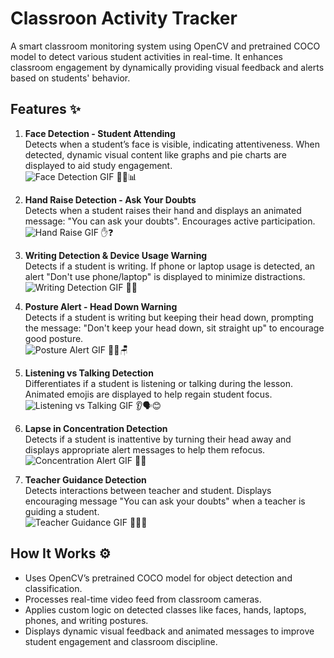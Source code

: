 # Classroon Activity Tracker

A smart classroom monitoring system using OpenCV and pretrained COCO model to detect various student activities in real-time. It enhances classroom engagement by dynamically providing visual feedback and alerts based on students' behavior.

## Features ✨

1. **Face Detection - Student Attending**  
   Detects when a student’s face is visible, indicating attentiveness. When detected, dynamic visual content like graphs and pie charts are displayed to aid study engagement.  
   ![Face Detection GIF](path_to_face_detection.gif) 👩‍🎓📊

2. **Hand Raise Detection - Ask Your Doubts**  
   Detects when a student raises their hand and displays an animated message: "You can ask your doubts". Encourages active participation.  
   ![Hand Raise GIF](path_to_hand_raise.gif) ✋❓

3. **Writing Detection & Device Usage Warning**  
   Detects if a student is writing. If phone or laptop usage is detected, an alert "Don't use phone/laptop" is displayed to minimize distractions.  
   ![Writing Detection GIF](path_to_writing_detection.gif) 📝📵

4. **Posture Alert - Head Down Warning**  
   Detects if a student is writing but keeping their head down, prompting the message: "Don't keep your head down, sit straight up" to encourage good posture.  
   ![Posture Alert GIF](path_to_posture_alert.gif) 🙆‍♂️🪑

5. **Listening vs Talking Detection**  
   Differentiates if a student is listening or talking during the lesson. Animated emojis are displayed to help regain student focus.  
   ![Listening vs Talking GIF](path_to_listening_talking.gif) 👂🗣️😊

6. **Lapse in Concentration Detection**  
   Detects if a student is inattentive by turning their head away and displays appropriate alert messages to help them refocus.  
   ![Concentration Alert GIF](path_to_concentration_alert.gif) 🚨🧠

7. **Teacher Guidance Detection**  
   Detects interactions between teacher and student. Displays encouraging message "You can ask your doubts" when a teacher is guiding a student.  
   ![Teacher Guidance GIF](path_to_teacher_guidance.gif) 👩‍🏫🤝

## How It Works ⚙️

- Uses OpenCV’s pretrained COCO model for object detection and classification.  
- Processes real-time video feed from classroom cameras.  
- Applies custom logic on detected classes like faces, hands, laptops, phones, and writing postures.  
- Displays dynamic visual feedback and animated messages to improve student engagement and classroom discipline.
